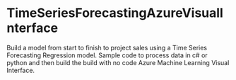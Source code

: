 # TimeSeriesForecastingAzureVisualInterface
Build a model from start to finish to project sales using a Time Series Forecasting Regression model. Sample code to process data in c# or python and then build the build with no code Azure Machine Learning Visual Interface.
